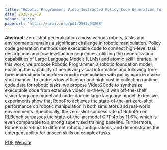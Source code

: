 ```yaml
---
title: "Robotic Programmer: Video Instructed Policy Code Generation for Robotic Manipulation"
date: 2025-01-09
venue: 'arXiv'
paperurl: 'https://arxiv.org/pdf/2501.04268'
---
```

<b>Abstract</b>: Zero-shot generalization across various robots, tasks and environments remains a significant challenge in robotic manipulation. Policy code generation methods use executable code to connect high-level task descriptions and low-level action sequences, utilizing the generalization capabilities of Large Language Models (LLMs) and atomic skill libraries. In this work, we propose Robotic Programmer, a robotic foundation model, enabling the capability of perceiving visual information and following free-form instructions to perform robotic manipulation with policy code in a zero-shot manner. To address low efficiency and high cost in collecting runtime code data for robotic tasks, we propose Video2Code to synthesize executable code from extensive videos in-the-wild with off-the-shelf vision-language model and code-domain large language model. Extensive experiments show that RoboPro achieves the state-of-the-art zero-shot performance on robotic manipulation in both simulators and real-world environments. Specifically, the zero-shot success rate of RoboPro on RLBench surpasses the state-of-the-art model GPT-4o by 11.6%, which is even comparable to a strong supervised training baseline. Furthermore, RoboPro is robust to different robotic configurations, and demonstrates the emergent ability for unseen skills on complex tasks.

[PDF](https://arxiv.org/pdf/2501.04268) [Website](https://video2code.github.io/RoboPro-website/)
